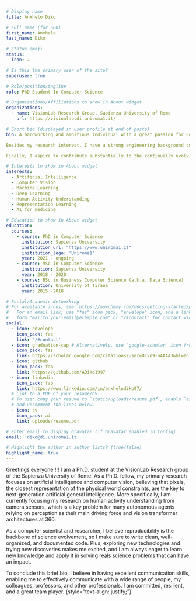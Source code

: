 ```yaml
---
# Display name
title: Anxhelo Diko

# Full name (for SEO)
first_name: Anxhelo
last_name: Diko

# Status emoji
status:
  icon: ☕️

# Is this the primary user of the site?
superuser: true

# Role/position/tagline
role: PhD Student In Computer Science

# Organizations/Affiliations to show in About widget
organizations:
  - name: VisionLab Research Group, Sapienza University of Rome
    url: https://visionlab.di.uniroma1.it/

# Short bio (displayed in user profile at end of posts)
bio: A hardworking and ambitious individual with a great passion for Computer Vision. Currently, I am enrolled in the second year of the Ph.D. in Computer Science program at the Sapienza University of Rome. As a Ph.D. fellow, my main research focuses on artificial intelligence and computer vision, believing that pixels, the closest representation of the physical world constraints, are the key to next-generation artificial general intelligence. More specifically, I am currently focusing my research on human activity understanding and anticipation from camera sensors, which is a key problem for many autonomous agents relying on perception as their main driving force and for virtual reality (VR). Additionally, another issue that has gotten my interest, directly related to the fantastic world of activity understanding, is the view-invariant representation of learning from videos. A capability that today's agents do not possess but could be beneficial to see and perceive the same thing from different perspectives. <\b>

Besides my research interest, I have a strong engineering background cultivated throughout my academic and industry journey. I possess remarkable programming prowess, particularly in Python, my principal tool for rapid prototyping, followed by essential versioning tools and deep/machine learning frameworks. Furthermore, my adeptness extends to C++ and parallel programming using CUDA. This engineering foundation and my theoretical and practical knowledge of the computer science and vision fields enable me to easily adapt my ideas into working prototypes following the best practices. <\b>

Finally, I aspire to contribute substantially to the continually evolving landscape of computer vision and deep learning through advanced research and innovative endeavors. Specifically, I intend to significantly contribute to the current state of action anticipation and view-invariant representation learning. 

# Interests to show in About widget
interests:
  - Artificial Intelligence
  - Computer Vision 
  - Machine Learning 
  - Deep Learning
  - Human Activity Understanding
  - Representation Learning
  - AI for medicine

# Education to show in About widget
education:
  courses:
    - course: PhD in Computer Science
      institution: Sapienza University
      institution_url: "https://www.uniroma1.it"
      institution_logo: 'Uniroma1'
      year: 2021 - ongoing
    - course: MSc in Computer Science
      institution: Sapienza University
      year: 2018 - 2020
    - course: BSc in Business Computer Science (a.k.a. Data Science)
      institution: University of Tirana
      year: 2015 -2018

# Social/Academic Networking
# For available icons, see: https://wowchemy.com/docs/getting-started/page-builder/#icons
#   For an email link, use "fas" icon pack, "envelope" icon, and a link in the
#   form "mailto:your-email@example.com" or "/#contact" for contact widget.
social:
  - icon: envelope
    icon_pack: fas
    link: '/#contact'
  - icon: graduation-cap # Alternatively, use `google-scholar` icon from `ai` icon pack
    icon_pack: fas
    link: https://scholar.google.com/citations?user=OLvn9-oAAAAJ&hl=en
  - icon: github
    icon_pack: fab
    link: https://github.com/ADiko1997
  - icon: linkedin
    icon_pack: fab
    link: https://www.linkedin.com/in/anxhelodiko97/
  # Link to a PDF of your resume/CV.
  # To use: copy your resume to `static/uploads/resume.pdf`, enable `ai` icons in `params.yaml`,
  # and uncomment the lines below.
  - icon: cv
    icon_pack: ai
    link: uploads/resume.pdf

# Enter email to display Gravatar (if Gravatar enabled in Config)
email: 'diko@di.uniroma1.it'

# Highlight the author in author lists? (true/false)
highlight_name: true
---
```


Greetings everyone !!! I am a Ph.D. student at the VisionLab Research group of the Sapienza University of Rome. As a Ph.D. fellow, my primary research focuses on artificial intelligence and computer vision, believing that pixels, the closest    representation of the physical world constraints, are the key to next-generation artificial general intelligence. More specifically, I am currently focusing my research on human activity understanding from camera sensors, which is a key problem for many autonomous agents relying on perception as their main driving force and vision transformer architectures at 360. 

As a computer scientist and researcher, I believe reproducibility is the backbone of science evolvement, so I make sure to write clean, well-organized, and documented code. Plus, exploring new technologies and trying new discoveries makes me excited, and I am always eager to learn new knowledge and apply it in solving reals science problems that can have an impact.   

To conclude this brief bio, I believe in having excellent communication skills, enabling me to effectively communicate with a wide range of people, my colleagues, professors, and other professionals. I am committed, resilient, and a great team player.
{style="text-align: justify;"}

